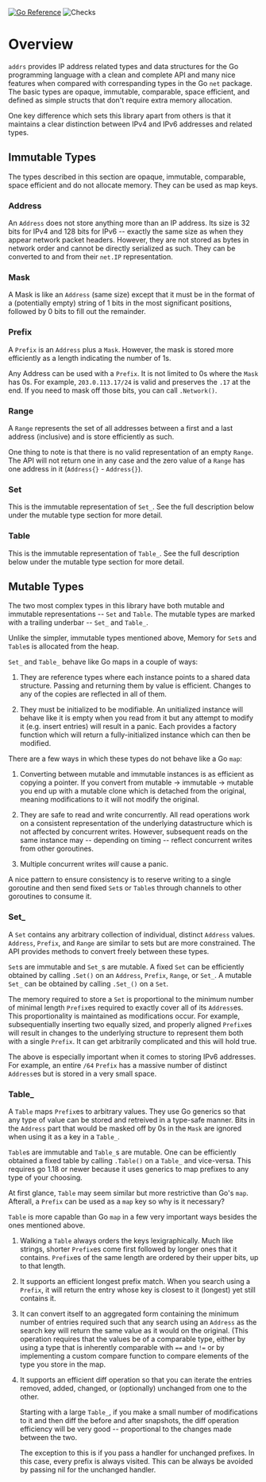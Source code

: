 [![Go Reference](https://pkg.go.dev/badge/gopkg.in/addrs.v1.svg)](https://pkg.go.dev/gopkg.in/addrs.v1)
![Checks](https://github.com/go-addrs/addrs/actions/workflows/go.yml/badge.svg)

# Overview

`addrs` provides IP address related types and data structures for the Go
programming language with a clean and complete API and many nice features when
compared with correspanding types in the Go `net` package. The basic types are
opaque, immutable, comparable, space efficient, and defined as simple structs
that don't require extra memory allocation.

One key difference which sets this library apart from others is that it
maintains a clear distinction between IPv4 and IPv6 addresses and related types.

## Immutable Types

The types described in this section are opaque, immutable, comparable, space
efficient and do not allocate memory. They can be used as map keys.

### Address

An `Address` does not store anything more than an IP address. Its size is 32
bits for IPv4 and 128 bits for IPv6 -- exactly the same size as when they appear
network packet headers. However, they are not stored as bytes in network order
and cannot be directly serialized as such. They can be converted to and from
their `net.IP` representation.

### Mask

A Mask is like an `Address` (same size) except that it must be in the format of
a (potentially empty) string of 1 bits in the most significant positions,
followed by 0 bits to fill out the remainder.

### Prefix

A `Prefix` is an `Address` plus a `Mask`. However, the mask is stored more
efficiently as a length indicating the number of 1s.

Any Address can be used with a `Prefix`. It is not limited to 0s where the
`Mask` has 0s. For example, `203.0.113.17/24` is valid and preserves the `.17`
at the end. If you need to mask off those bits, you can call `.Network()`.

### Range

A `Range` represents the set of all addresses between a first and a last address
(inclusive) and is store efficiently as such.

One thing to note is that there is no valid representation of an empty `Range`.
The API will not return one in any case and the zero value of a `Range` has one
address in it (`Address{}` - `Address{}`).

### Set

This is the immutable representation of `Set_`. See the full description below
under the mutable type section for more detail.

### Table

This is the immutable representation of `Table_`. See the full description below
under the mutable type section for more detail.

## Mutable Types

The two most complex types in this library have both mutable and immutable
representations -- `Set` and `Table`. The mutable types are marked with a
trailing underbar -- `Set_` and `Table_`.

Unlike the simpler, immutable types mentioned above, Memory for `Set`s and
`Table`s is allocated from the heap.

`Set_` and `Table_` behave like Go maps in a couple of ways:

1. They are reference types where each instance points to a shared data
   structure. Passing and returning them by value is efficient. Changes to any
   of the copies are reflected in all of them.

2. They must be initialized to be modifiable. An unitialized instance will
   behave like it is empty when you read from it but any attempt to modify it
   (e.g. insert entries) will result in a panic. Each provides a factory
   function which will return a fully-initialized instance which can then be
   modified.

There are a few ways in which these types do not behave like a Go `map`:

1. Converting between mutable and immutable instances is as efficient as copying
   a pointer. If you convert from mutable -> immutable -> mutable you end up
   with a mutable clone which is detached from the original, meaning
   modifications to it will not modify the original.

2. They are safe to read and write concurrently. All read operations work on a
   consistent representation of the underlying datastructure which is not
   affected by concurrent writes. However, subsequent reads on the same instance
   may -- depending on timing -- reflect concurrent writes from other
   goroutines.

3. Multiple concurrent writes *will* cause a panic.

A nice pattern to ensure consistency is to reserve writing to a single goroutine
and then send fixed `Set`s or `Table`s through channels to other goroutines to
consume it.

### Set_

A `Set` contains any arbitrary collection of individual, distinct `Address`
values. `Address`, `Prefix`, and `Range` are similar to sets but are more
constrained. The API provides methods to convert freely between these types.

`Set`s are immutable and `Set_`s are mutable. A fixed `Set` can be efficiently
obtained by calling `.Set()` on an `Address`, `Prefix`, `Range`, or `Set_`. A
mutable `Set_` can be obtained by calling `.Set_()` on a `Set`.

The memory required to store a `Set` is proportional to the minimum number of
minimal length `Prefix`es required to exactly cover all of its `Address`es. This
proportionality is maintained as modifications occur. For example,
subsequentially inserting two equally sized, and properly aligned `Prefix`es
will result in changes to the underlying structure to represent them both with a
single `Prefix`. It can get arbitrarily complicated and this will hold true.

The above is especially important when it comes to storing IPv6 addresses. For
example, an entire `/64` `Prefix` has a massive number of distinct `Address`es
but is stored in a very small space.

### Table_

A `Table` maps `Prefix`es to arbitrary values. They use Go generics so that any
type of value can be stored and retreived in a type-safe manner. Bits in the
`Address` part that would be masked off by 0s in the `Mask` are ignored when
using it as a key in a `Table_`.

`Table`s are immutable and `Table_`s are mutable. One can be efficiently
obtained a fixed table by calling `.Table()` on a `Table_` and vice-versa. This
requires go 1.18 or newer because it uses generics to map prefixes to any type
of your choosing.

At first glance, `Table` may seem similar but more restrictive than Go's `map`.
Afterall, a `Prefix` can be used as a `map` key so why is it necessary?

`Table` is more capable than Go `map` in a few very important ways besides the
ones mentioned above.

1. Walking a `Table` always orders the keys lexigraphically. Much like strings,
   shorter `Prefix`es come first followed by longer ones that it contains.
   `Prefix`es of the same length are ordered by their upper bits, up to that
   length.

2. It supports an efficient longest prefix match. When you search using a
   `Prefix`, it will return the entry whose key is closest to it (longest) yet
   still contains it.

3. It can convert itself to an aggregated form containing the minimum number of
   entries required such that any search using an `Address` as the search key
   will return the same value as it would on the original. (This operation
   requires that the values be of a comparable type, either by using a type that
   is inherently comparable with `==` and `!=` or by implementing a custom
   compare function to compare elements of the type you store in the map.

4. It supports an efficient diff operation so that you can iterate the entries
   removed, added, changed, or (optionally) unchanged from one to the other.

   Starting with a large `Table_`, if you make a small number of modifications to
   it and then diff the before and after snapshots, the diff operation
   efficiency will be very good -- proportional to the changes made between the
   two.

   The exception to this is if you pass a handler for unchanged prefixes. In
   this case, every prefix is always visited. This can be always be avoided by
   passing nil for the unchanged handler.
